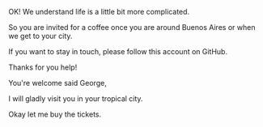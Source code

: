 OK! We understand life is a little bit more complicated.

So you are invited for a coffee once you are around Buenos Aires or when we get to your city.

If you want to stay in touch, please follow this account on GitHub.

Thanks for you help!

You're welcome said George,

I will gladly visit you in your tropical city.

Okay let me buy the tickets.